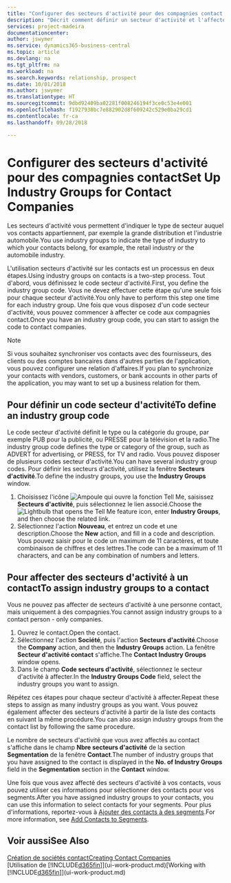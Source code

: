 ```yaml
---
title: "Configurer des secteurs d'activité pour des compagnies contact| Microsoft Docs"
description: "Décrit comment définir un secteur d'activité et l'affecter à une compagnie contact, par exemple, le marché de détail ou l'industrie automobile."
services: project-madeira
documentationcenter: 
author: jswymer
ms.service: dynamics365-business-central
ms.topic: article
ms.devlang: na
ms.tgt_pltfrm: na
ms.workload: na
ms.search.keywords: relationship, prospect
ms.date: 10/01/2018
ms.author: jswymer
ms.translationtype: HT
ms.sourcegitcommit: 9dbd92409ba02281f008246194f3ce0c53e4e001
ms.openlocfilehash: f1927938bc7e882902d8f609242c529e0ba29cd1
ms.contentlocale: fr-ca
ms.lasthandoff: 09/28/2018

---
```

# <a name="set-up-industry-groups-for-contact-companies"></a><span data-ttu-id="a5ce3-103">Configurer des secteurs d'activité pour des compagnies contact</span><span class="sxs-lookup"><span data-stu-id="a5ce3-103">Set Up Industry Groups for Contact Companies</span></span>
<span data-ttu-id="a5ce3-104">Les secteurs d'activité vous permettent d'indiquer le type de secteur auquel vos contacts appartiennent, par exemple la grande distribution et l'industrie automobile.</span><span class="sxs-lookup"><span data-stu-id="a5ce3-104">You use industry groups to indicate the type of industry to which your contacts belong, for example, the retail industry or the automobile industry.</span></span>

<span data-ttu-id="a5ce3-105">L'utilisation secteurs d'activité sur les contacts est un processus en deux étapes.</span><span class="sxs-lookup"><span data-stu-id="a5ce3-105">Using industry groups on contacts is a two-step process.</span></span> <span data-ttu-id="a5ce3-106">Tout d'abord, vous définissez le code secteur d'activité.</span><span class="sxs-lookup"><span data-stu-id="a5ce3-106">First, you define the industry group code.</span></span> <span data-ttu-id="a5ce3-107">Vous ne devez effectuer cette étape qu'une seule fois pour chaque secteur d'activité.</span><span class="sxs-lookup"><span data-stu-id="a5ce3-107">You only have to perform this step one time for each industry group.</span></span> <span data-ttu-id="a5ce3-108">Une fois que vous disposez d'un code secteur d'activité, vous pouvez commencer à affecter ce code aux compagnies contact.</span><span class="sxs-lookup"><span data-stu-id="a5ce3-108">Once you have an industry group code, you can start to assign the code to contact companies.</span></span>

> [!NOTE]  
>   <span data-ttu-id="a5ce3-109">Si vous souhaitez synchroniser vos contacts avec des fournisseurs, des clients ou des comptes bancaires dans d'autres parties de l'application, vous pouvez configurer une relation d'affaires.</span><span class="sxs-lookup"><span data-stu-id="a5ce3-109">If you plan to synchronize your contacts with vendors, customers, or bank accounts in other parts of the application, you may want to set up a business relation for them.</span></span>

## <a name="to-define-an-industry-group-code"></a><span data-ttu-id="a5ce3-110">Pour définir un code secteur d'activité</span><span class="sxs-lookup"><span data-stu-id="a5ce3-110">To define an industry group code</span></span>
<span data-ttu-id="a5ce3-111">Le code secteur d'activité définit le type ou la catégorie du groupe, par exemple PUB pour la publicité, ou PRESSE pour la télévision et la radio.</span><span class="sxs-lookup"><span data-stu-id="a5ce3-111">The industry group code defines the type or category of the group, such as ADVERT for advertising, or PRESS, for TV and radio.</span></span> <span data-ttu-id="a5ce3-112">Vous pouvez disposer de plusieurs codes secteur d'activité.</span><span class="sxs-lookup"><span data-stu-id="a5ce3-112">You can have several industry group codes.</span></span> <span data-ttu-id="a5ce3-113">Pour définir les secteurs d'activité, utilisez la fenêtre **Secteurs d'activité**.</span><span class="sxs-lookup"><span data-stu-id="a5ce3-113">To define the industry groups, you use the **Industry Groups** window.</span></span>

1. <span data-ttu-id="a5ce3-114">Choisissez l'icône ![Ampoule qui ouvre la fonction Tell Me](media/ui-search/search_small.png "Dites-moi ce que vous voulez faire"), saisissez **Secteurs d'activité**, puis sélectionnez le lien associé.</span><span class="sxs-lookup"><span data-stu-id="a5ce3-114">Choose the ![Lightbulb that opens the Tell Me feature](media/ui-search/search_small.png "Tell me what you want to do") icon, enter **Industry Groups**, and then choose the related link.</span></span>
2. <span data-ttu-id="a5ce3-115">Sélectionnez l'action **Nouveau**, et entrez un code et une description.</span><span class="sxs-lookup"><span data-stu-id="a5ce3-115">Choose the **New** action, and fill in a code and description.</span></span> <span data-ttu-id="a5ce3-116">Vous pouvez saisir pour le code un maximum de 11 caractères, et toute combinaison de chiffres et des lettres.</span><span class="sxs-lookup"><span data-stu-id="a5ce3-116">The code can be a maximum of 11 characters, and can be any combination of numbers and letters.</span></span>

## <a name="AssignIndustryGroupContact"></a> <span data-ttu-id="a5ce3-117">Pour affecter des secteurs d'activité à un contact</span><span class="sxs-lookup"><span data-stu-id="a5ce3-117">To assign industry groups to a contact</span></span>
<span data-ttu-id="a5ce3-118">Vous ne pouvez pas affecter de secteurs d'activité à une personne contact, mais uniquement à des compagnies.</span><span class="sxs-lookup"><span data-stu-id="a5ce3-118">You cannot assign industry groups to a contact person - only companies.</span></span>

1. <span data-ttu-id="a5ce3-119">Ouvrez le contact.</span><span class="sxs-lookup"><span data-stu-id="a5ce3-119">Open the contact.</span></span>
2. <span data-ttu-id="a5ce3-120">Sélectionnez l'action **Société**, puis l'action **Secteurs d'activité**.</span><span class="sxs-lookup"><span data-stu-id="a5ce3-120">Choose the **Company** action, and then the **Industry Groups** action.</span></span> <span data-ttu-id="a5ce3-121">La fenêtre **Secteur d'activité contact** s'affiche.</span><span class="sxs-lookup"><span data-stu-id="a5ce3-121">The **Contact Industry Groups** window opens.</span></span>
3. <span data-ttu-id="a5ce3-122">Dans le champ **Code secteurs d'activité**, sélectionnez le secteur d'activité à affecter.</span><span class="sxs-lookup"><span data-stu-id="a5ce3-122">In the **Industry Groups Code** field, select the industry groups you want to assign.</span></span>

<span data-ttu-id="a5ce3-123">Répétez ces étapes pour chaque secteur d'activité à affecter.</span><span class="sxs-lookup"><span data-stu-id="a5ce3-123">Repeat these steps to assign as many industry groups as you want.</span></span> <span data-ttu-id="a5ce3-124">Vous pouvez également affecter des secteurs d'activité à partir de la liste des contacts en suivant la même procédure.</span><span class="sxs-lookup"><span data-stu-id="a5ce3-124">You can also assign industry groups from the contact list by following the same procedure.</span></span>

<span data-ttu-id="a5ce3-125">Le nombre de secteurs d'activité que vous avez affectés au contact s'affiche dans le champ **Nbre secteurs d'activité** de la section **Segmentation** de la fenêtre **Contact**.</span><span class="sxs-lookup"><span data-stu-id="a5ce3-125">The number of industry groups that you have assigned to the contact is displayed in the **No. of Industry Groups** field in the **Segmentation** section in the **Contact** window.</span></span>

<span data-ttu-id="a5ce3-126">Une fois que vous avez affecté des secteurs d'activité à vos contacts, vous pouvez utiliser ces informations pour sélectionner des contacts pour vos segments.</span><span class="sxs-lookup"><span data-stu-id="a5ce3-126">After you have assigned industry groups to your contacts, you can use this information to select contacts for your segments.</span></span> <span data-ttu-id="a5ce3-127">Pour plus d'informations, reportez-vous à [Ajouter des contacts à des segments](marketing-add-contact-segment.md).</span><span class="sxs-lookup"><span data-stu-id="a5ce3-127">For more information, see [Add Contacts to Segments](marketing-add-contact-segment.md).</span></span>

## <a name="see-also"></a><span data-ttu-id="a5ce3-128">Voir aussi</span><span class="sxs-lookup"><span data-stu-id="a5ce3-128">See Also</span></span>
[<span data-ttu-id="a5ce3-129">Création de sociétés contact</span><span class="sxs-lookup"><span data-stu-id="a5ce3-129">Creating Contact Companies</span></span>](marketing-create-contact-companies.md)  
<span data-ttu-id="a5ce3-130">[Utilisation de [!INCLUDE[d365fin](includes/d365fin_md.md)]](ui-work-product.md)</span><span class="sxs-lookup"><span data-stu-id="a5ce3-130">[Working with [!INCLUDE[d365fin](includes/d365fin_md.md)]](ui-work-product.md)</span></span>

